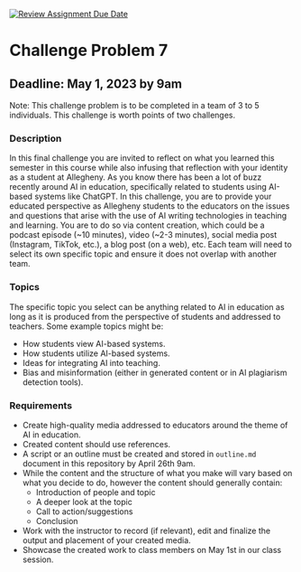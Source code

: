 [![Review Assignment Due Date](https://classroom.github.com/assets/deadline-readme-button-24ddc0f5d75046c5622901739e7c5dd533143b0c8e959d652212380cedb1ea36.svg)](https://classroom.github.com/a/Jkn6HkZE)
# Challenge Problem 7

## Deadline: May 1, 2023 by 9am

Note: This challenge problem is to be completed in a team of 3 to 5 individuals. This challenge is worth points of two challenges.

### Description

In this final challenge you are invited to reflect on what you learned this semester in this course while also infusing that reflection with your identity as a student at Allegheny. As you know there has been a lot of buzz recently around AI in education, specifically related to students using AI-based systems like ChatGPT. In this challenge, you are to provide your educated perspective as Allegheny students to the educators on the issues and questions that arise with the use of AI writing technologies in teaching and learning. You are to do so via content creation, which could be a podcast episode (~10 minutes), video (~2-3 minutes), social media post (Instagram, TikTok, etc.), a blog post (on a web), etc. Each team will need to select its own specific topic and ensure it does not overlap with another team.

### Topics

The specific topic you select can be anything related to AI in education as long as it is produced from the perspective of students and addressed to teachers. Some example topics might be:

- How students view AI-based systems. 
- How students utilize AI-based systems. 
- Ideas for integrating AI into teaching.
- Bias and misinformation (either in generated content or in AI plagiarism detection tools).

### Requirements

- Create high-quality media addressed to educators around the theme of AI in education.
- Created content should use references.
- A script or an outline must be created and stored in `outline.md` document in this repository by April 26th 9am.
- While the content and the structure of what you make will vary based on what you decide to do, however the content should generally contain:
  - Introduction of people and topic
  - A deeper look at the topic
  - Call to action/suggestions
  - Conclusion
- Work with the instructor to record (if relevant), edit and finalize the output and placement of your created media.
- Showcase the created work to class members on May 1st in our class session.